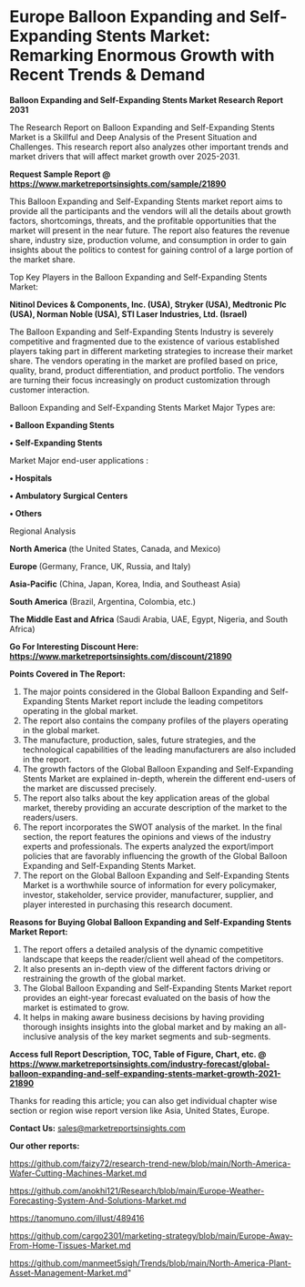 # Europe Balloon Expanding and Self-Expanding Stents Market: Remarking Enormous Growth with Recent Trends & Demand

<strong>Balloon Expanding and Self-Expanding Stents Market Research Report 2031</strong>

The Research Report on Balloon Expanding and Self-Expanding Stents Market is a Skillful and Deep Analysis of the Present Situation and Challenges. This research report also analyzes other important trends and market drivers that will affect market growth over 2025-2031.

<strong>Request Sample Report @ <a href=https://www.marketreportsinsights.com/sample/21890>https://www.marketreportsinsights.com/sample/21890</a></strong>

This Balloon Expanding and Self-Expanding Stents market report aims to provide all the participants and the vendors will all the details about growth factors, shortcomings, threats, and the profitable opportunities that the market will present in the near future. The report also features the revenue share, industry size, production volume, and consumption in order to gain insights about the politics to contest for gaining control of a large portion of the market share.

Top Key Players in the Balloon Expanding and Self-Expanding Stents Market:

<strong>Nitinol Devices & Components, Inc. (USA), Stryker (USA), Medtronic Plc (USA), Norman Noble (USA), STI Laser Industries, Ltd. (Israel)</strong>

The Balloon Expanding and Self-Expanding Stents Industry is severely competitive and fragmented due to the existence of various established players taking part in different marketing strategies to increase their market share. The vendors operating in the market are profiled based on price, quality, brand, product differentiation, and product portfolio. The vendors are turning their focus increasingly on product customization through customer interaction.

Balloon Expanding and Self-Expanding Stents Market Major Types are:

<strong>• Balloon Expanding Stents

• Self-Expanding Stents</strong>

Market Major end-user applications :

<strong>• Hospitals

• Ambulatory Surgical Centers

• Others</strong>

Regional Analysis

</u><strong><b>North America</b></strong> (the United States, Canada, and Mexico)

<strong><b>Europe </b></strong>(Germany, France, UK, Russia, and Italy)

<strong><b>Asia-Pacific</b></strong> (China, Japan, Korea, India, and Southeast Asia)

<strong><b>South America</b></strong> (Brazil, Argentina, Colombia, etc.)

<strong><b>The Middle East and Africa</b></strong> (Saudi Arabia, UAE, Egypt, Nigeria, and South Africa)

<strong>Go For Interesting Discount Here: <a href=https://www.marketreportsinsights.com/discount/21890>https://www.marketreportsinsights.com/discount/21890</a></strong>

<strong>Points Covered in The Report:</strong>
<ol>
  <li>The major points considered in the Global Balloon Expanding and Self-Expanding Stents Market report include the leading competitors operating in the global market.</li>
  <li>The report also contains the company profiles of the players operating in the global market.</li>
  <li>The manufacture, production, sales, future strategies, and the technological capabilities of the leading manufacturers are also included in the report.</li>
  <li>The growth factors of the Global Balloon Expanding and Self-Expanding Stents Market are explained in-depth, wherein the different end-users of the market are discussed precisely.</li>
  <li>The report also talks about the key application areas of the global market, thereby providing an accurate description of the market to the readers/users.</li>
  <li>The report incorporates the SWOT analysis of the market. In the final section, the report features the opinions and views of the industry experts and professionals. The experts analyzed the export/import policies that are favorably influencing the growth of the Global Balloon Expanding and Self-Expanding Stents Market.</li>
  <li>The report on the Global Balloon Expanding and Self-Expanding Stents Market is a worthwhile source of information for every policymaker, investor, stakeholder, service provider, manufacturer, supplier, and player interested in purchasing this research document.</li>
</ol>
<strong>Reasons for Buying Global Balloon Expanding and Self-Expanding Stents Market Report:</strong>

<ol>
  <li>The report offers a detailed analysis of the dynamic competitive landscape that keeps the reader/client well ahead of the competitors.</li>
  <li>It also presents an in-depth view of the different factors driving or restraining the growth of the global market.</li>
  <li>The Global Balloon Expanding and Self-Expanding Stents Market report provides an eight-year forecast evaluated on the basis of how the market is estimated to grow.</li>
  <li>It helps in making aware business decisions by having providing thorough insights insights into the global market and by making an all-inclusive analysis of the key market segments and sub-segments.</li>
</ol>
<strong>Access full Report Description, TOC, Table of Figure, Chart, etc. @ <a href=https://www.marketreportsinsights.com/industry-forecast/global-balloon-expanding-and-self-expanding-stents-market-growth-2021-21890>https://www.marketreportsinsights.com/industry-forecast/global-balloon-expanding-and-self-expanding-stents-market-growth-2021-21890</a></strong>


Thanks for reading this article; you can also get individual chapter wise section or region wise report version like Asia, United States, Europe.

<strong>Contact Us:</strong>
sales@marketreportsinsights.com

<strong>Our other reports:</strong>

<a href=https://github.com/faizy72/research-trend-new/blob/main/North-America-Wafer-Cutting-Machines-Market.md>https://github.com/faizy72/research-trend-new/blob/main/North-America-Wafer-Cutting-Machines-Market.md</a>

<a href=https://github.com/anokhi121/Research/blob/main/Europe-Weather-Forecasting-System-And-Solutions-Market.md>https://github.com/anokhi121/Research/blob/main/Europe-Weather-Forecasting-System-And-Solutions-Market.md</a>

<a href=https://tanomuno.com/illust/489416>https://tanomuno.com/illust/489416</a>

<a href=https://github.com/cargo2301/marketing-strategy/blob/main/Europe-Away-From-Home-Tissues-Market.md>https://github.com/cargo2301/marketing-strategy/blob/main/Europe-Away-From-Home-Tissues-Market.md</a>

<a href=https://github.com/manmeet5sigh/Trends/blob/main/North-America-Plant-Asset-Management-Market.md>https://github.com/manmeet5sigh/Trends/blob/main/North-America-Plant-Asset-Management-Market.md</a>"
